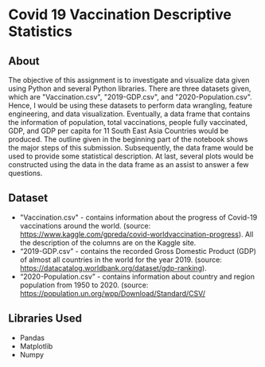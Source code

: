 # Covid 19 Vaccination Descriptive Statistics

## About 
The objective of this assignment is to investigate and visualize data given using Python and several Python libraries. There are three datasets given, which are "Vaccination.csv", "2019-GDP.csv", and "2020-Population.csv". Hence, I would be using these datasets to perform data wrangling, feature engineering, and data visualization. Eventually, a data frame that contains the information of population, total vaccinations, people fully vaccinated, GDP, and GDP per capita for 11 South East Asia Countries would be produced. The outline given in the beginning part of the notebook shows the major steps of this submission. Subsequently, the data frame would be used to provide some statistical description. At last, several plots would be constructed using the data in the data frame as an assist to answer a few questions.

## Dataset
* "Vaccination.csv" -  contains information about the progress of Covid-19 vaccinations around the world. (source: https://www.kaggle.com/gpreda/covid-worldvaccination-progress). All the description of the columns are on the Kaggle site.
* “2019-GDP.csv” - contains the recorded Gross Domestic Product (GDP) of almost all countries in the world for the year 2019. (source: https://datacatalog.worldbank.org/dataset/gdp-ranking).
* “2020-Population.csv” - contains information about country and region population from 1950 to 2020. (source: https://population.un.org/wpp/Download/Standard/CSV/

## Libraries Used
- Pandas
- Matplotlib
- Numpy
